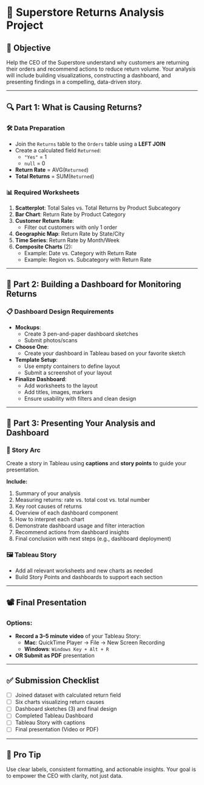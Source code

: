 
# 🛒 Superstore Returns Analysis Project

## 🎯 Objective
Help the CEO of the Superstore understand why customers are returning their orders and recommend actions to reduce return volume. Your analysis will include building visualizations, constructing a dashboard, and presenting findings in a compelling, data-driven story.

---

## 🔍 Part 1: What is Causing Returns?

### 🛠️ Data Preparation
- Join the `Returns` table to the `Orders` table using a **LEFT JOIN**
- Create a calculated field `Returned`:
  - `"Yes"` = 1
  - `null` = 0
- **Return Rate** = AVG(`Returned`)
- **Total Returns** = SUM(`Returned`)

### 📊 Required Worksheets
1. **Scatterplot**: Total Sales vs. Total Returns by Product Subcategory
2. **Bar Chart**: Return Rate by Product Category
3. **Customer Return Rate**: 
   - Filter out customers with only 1 order
4. **Geographic Map**: Return Rate by State/City
5. **Time Series**: Return Rate by Month/Week
6. **Composite Charts** (2):
   - Example: Date vs. Category with Return Rate
   - Example: Region vs. Subcategory with Return Rate

---

## 🧱 Part 2: Building a Dashboard for Monitoring Returns

### 📋 Dashboard Design Requirements
- **Mockups**:
  - Create 3 pen-and-paper dashboard sketches
  - Submit photos/scans
- **Choose One**:
  - Create your dashboard in Tableau based on your favorite sketch
- **Template Setup**:
  - Use empty containers to define layout
  - Submit a screenshot of your layout
- **Finalize Dashboard**:
  - Add worksheets to the layout
  - Add titles, images, markers
  - Ensure usability with filters and clean design

---

## 🎤 Part 3: Presenting Your Analysis and Dashboard

### 🧵 Story Arc
Create a story in Tableau using **captions** and **story points** to guide your presentation.

**Include:**
1. Summary of your analysis
2. Measuring returns: rate vs. total cost vs. total number
3. Key root causes of returns
4. Overview of each dashboard component
5. How to interpret each chart
6. Demonstrate dashboard usage and filter interaction
7. Recommend actions from dashboard insights
8. Final conclusion with next steps (e.g., dashboard deployment)

### 🖼️ Tableau Story
- Add all relevant worksheets and new charts as needed
- Build Story Points and dashboards to support each section

---

## 📽️ Final Presentation

### Options:
- **Record a 3–5 minute video** of your Tableau Story:
  - **Mac**: QuickTime Player → File → New Screen Recording
  - **Windows**: `Windows Key + Alt + R`
- **OR Submit as PDF** presentation

---

## ✅ Submission Checklist
- [ ] Joined dataset with calculated return field
- [ ] Six charts visualizing return causes
- [ ] Dashboard sketches (3) and final design
- [ ] Completed Tableau Dashboard
- [ ] Tableau Story with captions
- [ ] Final presentation (Video or PDF)

---

## 🧠 Pro Tip
Use clear labels, consistent formatting, and actionable insights. Your goal is to empower the CEO with clarity, not just data.

